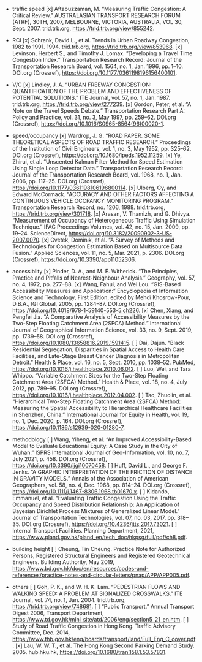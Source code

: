 - traffic speed
[x] Aftabuzzaman, M. “Measuring Traffic Congestion: A Critical Review.” AUSTRALASIAN TRANSPORT RESEARCH FORUM (ATRF), 30TH, 2007, MELBOURNE, VICTORIA, AUSTRALIA, VOL 30, Sept. 2007. trid.trb.org, https://trid.trb.org/view/855242.
- RCI
[x] Schrank, David L., et al. Trends in Urban Roadway Congestion, 1982 to 1991. 1994. trid.trb.org, https://trid.trb.org/view/853968.
[x] Levinson, Herbert S., and Timothy J. Lomax. “Developing a Travel Time Congestion Index.” Transportation Research Record: Journal of the Transportation Research Board, vol. 1564, no. 1, Jan. 1996, pp. 1–10. DOI.org (Crossref), https://doi.org/10.1177/0361198196156400101.
- V/C
[x] Lindley, J. A. “URBAN FREEWAY CONGESTION: QUANTIFICATION OF THE PROBLEM AND EFFECTIVENESS OF POTENTIAL SOLUTIONS.” ITE Journal, vol. 57, no. 1, Jan. 1987. trid.trb.org, https://trid.trb.org/view/277239.
[x] Gordon, Peter, et al. “A Note on the Travel Speeds Debate.” Transportation Research Part A: Policy and Practice, vol. 31, no. 3, May 1997, pp. 259–62. DOI.org (Crossref), https://doi.org/10.1016/S0965-8564(96)00020-1.
- speed/occupancy
[x] Wardrop, J. G. “ROAD PAPER. SOME THEORETICAL ASPECTS OF ROAD TRAFFIC RESEARCH.” Proceedings of the Institution of Civil Engineers, vol. 1, no. 3, May 1952, pp. 325–62. DOI.org (Crossref), https://doi.org/10.1680/ipeds.1952.11259.
[x] Ye, Zhirui, et al. “Unscented Kalman Filter Method for Speed Estimation Using Single Loop Detector Data.” Transportation Research Record: Journal of the Transportation Research Board, vol. 1968, no. 1, Jan. 2006, pp. 117–25. DOI.org (Crossref), https://doi.org/10.1177/0361198106196800114.
[x] Ulberg, Cy, and Edward McCormack. “ACCURACY AND OTHER FACTORS AFFECTING A CONTINUOUS VEHICLE OCCPANCY MONITORING PROGRAM.” Transportation Research Record, no. 1206, 1988. trid.trb.org, https://trid.trb.org/view/301718.
[x] Arasan, V. Thamizh, and G. Dhivya. “Measurement of Occupancy of Heterogeneous Traffic Using Simulation Technique.” IFAC Proceedings Volumes, vol. 42, no. 15, Jan. 2009, pp. 19–24. ScienceDirect, https://doi.org/10.3182/20090902-3-US-2007.0070.
[x] Cvetek, Dominik, et al. “A Survey of Methods and Technologies for Congestion Estimation Based on Multisource Data Fusion.” Applied Sciences, vol. 11, no. 5, Mar. 2021, p. 2306. DOI.org (Crossref), https://doi.org/10.3390/app11052306.

- accessiblity
[x] Pinder, D. A., and M. E. Witherick. “The Principles, Practice and Pitfalls of Nearest-Neighbour Analysis.” Geography, vol. 57, no. 4, 1972, pp. 277–88.
[x] Wang, Fahui, and Wei Lou. “GIS-Based Accessibility Measures and Application:” Encyclopedia of Information Science and Technology, First Edition, edited by Mehdi Khosrow-Pour, D.B.A., IGI Global, 2005, pp. 1284–87. DOI.org (Crossref), https://doi.org/10.4018/978-1-59140-553-5.ch226.
[x] Chen, Xiang, and Pengfei Jia. “A Comparative Analysis of Accessibility Measures by the Two-Step Floating Catchment Area (2SFCA) Method.” International Journal of Geographical Information Science, vol. 33, no. 9, Sept. 2019, pp. 1739–58. DOI.org (Crossref), https://doi.org/10.1080/13658816.2019.1591415.
[ ] Dai, Dajun. “Black Residential Segregation, Disparities in Spatial Access to Health Care Facilities, and Late-Stage Breast Cancer Diagnosis in Metropolitan Detroit.” Health & Place, vol. 16, no. 5, Sept. 2010, pp. 1038–52. PubMed, https://doi.org/10.1016/j.healthplace.2010.06.012.
[ ] Luo, Wei, and Tara Whippo. “Variable Catchment Sizes for the Two-Step Floating Catchment Area (2SFCA) Method.” Health & Place, vol. 18, no. 4, July 2012, pp. 789–95. DOI.org (Crossref), https://doi.org/10.1016/j.healthplace.2012.04.002.
[ ] Tao, Zhuolin, et al. “Hierarchical Two-Step Floating Catchment Area (2SFCA) Method: Measuring the Spatial Accessibility to Hierarchical Healthcare Facilities in Shenzhen, China.” International Journal for Equity in Health, vol. 19, no. 1, Dec. 2020, p. 164. DOI.org (Crossref), https://doi.org/10.1186/s12939-020-01280-7.

- methodology
[ ] Wang, Yiheng, et al. “An Improved Accessibility-Based Model to Evaluate Educational Equity: A Case Study in the City of Wuhan.” ISPRS International Journal of Geo-Information, vol. 10, no. 7, July 2021, p. 458. DOI.org (Crossref), https://doi.org/10.3390/ijgi10070458.
[ ] Huff, David L., and George F. Jenks. “A GRAPHIC INTERPRETATION OF THE FRICTION OF DISTANCE IN GRAVITY MODELS.” Annals of the Association of American Geographers, vol. 58, no. 4, Dec. 1968, pp. 814–24. DOI.org (Crossref), https://doi.org/10.1111/j.1467-8306.1968.tb01670.x.
[ ] Kidando, Emmanuel, et al. “Evaluating Traffic Congestion Using the Traffic Occupancy and Speed Distribution Relationship: An Application of Bayesian Dirichlet Process Mixtures of Generalized Linear Model.” Journal of Transportation Technologies, vol. 07, no. 03, 2017, pp. 318–35. DOI.org (Crossref), https://doi.org/10.4236/jtts.2017.73021.
[ ] Internal Transport Facilities. Planning Department, 2021, https://www.pland.gov.hk/pland_en/tech_doc/hkpsg/full/pdf/ch8.pdf.

- building height
[ ] Cheung, Tin Cheung. Practice Note for Authorized Persons,   Registered Structural Engineers and   Registered Geotechnical Engineers. Building Authority, May 2019, https://www.bd.gov.hk/doc/en/resources/codes-and-references/practice-notes-and-circular-letters/pnap/APP/APP005.pdf.

- others
[ ] Goh, P. K., and W. H. K. Lam. “PEDESTRIAN FLOWS AND WALKING SPEED: A PROBLEM AT SIGNALIZED CROSSWALKS.” ITE Journal, vol. 74, no. 1, Jan. 2004. trid.trb.org, https://trid.trb.org/view/748681.
[ ] “Public Transport.” Annual Transport Digest 2006, Transport Department, https://www.td.gov.hk/mini_site/atd/2006/eng/section5_21_en.htm.
[ ] Study of Road Traffic Congestion in Hong Kong. Traffic Advisory Committee, Dec. 2014, https://www.thb.gov.hk/eng/boards/transport/land/Full_Eng_C_cover.pdf.
[x] Lau, W. W. T., et al. The Hong Kong Second Parking Demand Study. 2005. hub.hku.hk, https://doi.org/10.1680/tran.158.1.53.57831.